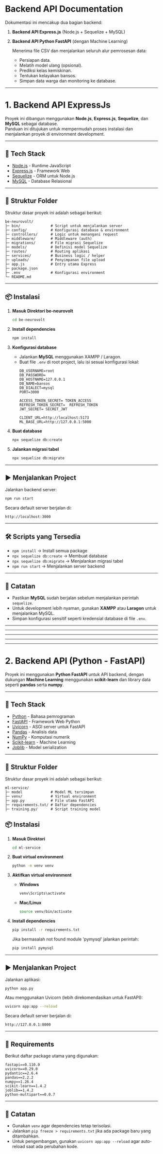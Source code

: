 # Backend API Documentation

Dokumentasi ini mencakup dua bagian backend:  
1. **Backend API Express.js** (Node.js + Sequelize + MySQL)  
2. **Backend API Python FastAPI** (dengan Machine Learning)  
    
    Menerima file CSV dan menjalankan seluruh alur pemrosesan data:
    - Persiapan data.
    - Melatih model ulang (opsional).
    - Prediksi kelas kemiskinan.
    - Tentukan kelayakan bansos.
    - Simpan data warga dan monitoring ke database.
  

---
# 1. Backend API ExpressJs

Proyek ini dibangun menggunakan **Node.js**, **Express.js**, **Sequelize**, dan **MySQL** sebagai database.  
Panduan ini ditujukan untuk mempermudah proses instalasi dan menjalankan proyek di environment development.

---

## 🚀 Tech Stack
- [Node.js](https://nodejs.org/) - Runtime JavaScript
- [Express.js](https://expressjs.com/) - Framework Web
- [Sequelize](https://sequelize.org/) - ORM untuk Node.js
- [MySQL](https://www.mysql.com/) - Database Relasional

---

## 📂 Struktur Folder
Struktur dasar proyek ini adalah sebagai berikut:
```
be-neurovolt/
├─ bin/              # Script untuk menjalankan server
├─ config/           # Konfigurasi database & environment
├─ controllers/      # Logic untuk menangani request
├─ middleware/       # Middleware (auth)
├─ migrations/       # File migrasi Sequelize
├─ models/           # Definisi model Sequelize
├─ routes/           # Routing aplikasi
├─ services/         # Business logic / helper
├─ uploads/          # Penyimpanan file upload
├─ app.js            # Entry utama Express
├─ package.json
├─ .env              # Konfigurasi environment
└─ README.md
```

---

## 📦 Instalasi

1. **Masuk Direktori be-neurovolt**
   ```bash
   cd be-neurovolt
   ```

2. **Install dependencies**
   ```bash
   npm install
   ```

3. **Konfigurasi database**
   - Jalankan **MySQL** menggunakan XAMPP / Laragon.
   - Buat file `.env` di root project, lalu isi sesuai konfigurasi lokal:
     ```env
     DB_USERNAME=root
     DB_PASSWORD=
     DB_HOSTNAME=127.0.0.1
     DB_NAME=bansos
     DB_DIALECT=mysql
     PORT=3000
   
     ACCESS_TOKEN_SECRET= TOKEN_ACCESS
     REFRESH_TOKEN_SECRET=  REFRESH_TOKEN
     JWT_SECRET= SECRET_JWT

     CLIENT_URL=http://localhost:5173
     ML_BASE_URL=http://127.0.0.1:5000
     ```

4. **Buat database**
   ```bash
   npx sequelize db:create
   ```

5. **Jalankan migrasi tabel**
   ```bash
   npx sequelize db:migrate
   ```

---

## ▶️ Menjalankan Project

Jalankan backend server:
```bash
npm run start
```

Secara default server berjalan di:
```
http://localhost:3000
```

---

## 🛠️ Scripts yang Tersedia

- `npm install` → Install semua package
- `npx sequelize db:create` → Membuat database
- `npx sequelize db:migrate` → Menjalankan migrasi tabel
- `npm run start` → Menjalankan server backend

---

## 📌 Catatan
- Pastikan **MySQL** sudah berjalan sebelum menjalankan perintah `sequelize`.
- Untuk development lebih nyaman, gunakan **XAMPP** atau **Laragon** untuk menjalankan MySQL.
- Simpan konfigurasi sensitif seperti kredensial database di file `.env`.

---

---

---


---

---


# 2. Backend API (Python - FastAPI)

Proyek ini menggunakan **Python FastAPI** untuk API backend, dengan dukungan **Machine Learning** menggunakan **scikit-learn** dan library data seperti **pandas** serta **numpy**.  

---

## 🚀 Tech Stack
- [Python](https://www.python.org/) - Bahasa pemrograman
- [FastAPI](https://fastapi.tiangolo.com/) - Framework Web Python
- [Uvicorn](https://www.uvicorn.org/) - ASGI server untuk FastAPI
- [Pandas](https://pandas.pydata.org/) - Analisis data
- [NumPy](https://numpy.org/) - Komputasi numerik
- [Scikit-learn](https://scikit-learn.org/stable/) - Machine Learning
- [Joblib](https://joblib.readthedocs.io/) - Model serialization

---


## 📂 Struktur Folder
Struktur dasar proyek ini adalah sebagai berikut:
```
ml-service/
├─ model             # Model ML tersimpan
├─ venv/             # Virtual environment
├─ app.py            # File utama FastAPI
├─ requirements.txt/ # Daftar dependencies
├─ training.py/      # Script training model
```



## 📦 Instalasi

1. **Masuk Direktori**
   ```bash
   cd ml-service
   ```

2. **Buat virtual environment**
   ```bash
   python -m venv venv
   ```

3. **Aktifkan virtual environment**
   - **Windows**
     ```bash
     venv\Scripts\activate
     ```
   - **Mac/Linux**
     ```bash
     source venv/bin/activate
     ```

4. **Install dependencies**
   ```bash
   pip install -r requirements.txt
   ```
   Jika bermasalah not found module 'pymysql'
   jalankan perintah:
    ```bash
   pip install pymysql
   ```

---

## ▶️ Menjalankan Project

Jalankan aplikasi:
```bash
python app.py
```

Atau menggunakan Uvicorn (lebih direkomendasikan untuk FastAPI):
```bash
uvicorn app:app --reload
```

Secara default server berjalan di:
```
http://127.0.0.1:8000
```

---

## 📂 Requirements

Berikut daftar package utama yang digunakan:
```
fastapi==0.110.0
uvicorn==0.29.0
pydantic==2.6.4
pandas==2.2.2
numpy==1.26.4
scikit-learn==1.4.2
joblib==1.4.2
python-multipart==0.0.7
```

---

## 📌 Catatan
- Gunakan `venv` agar dependencies tetap terisolasi.
- Jalankan `pip freeze > requirements.txt` jika ada package baru yang ditambahkan.
- Untuk pengembangan, gunakan `uvicorn app:app --reload` agar auto-reload saat ada perubahan kode.
